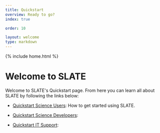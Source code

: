 ```yaml
---
title: Quickstart
overview: Ready to go?
index: true

order: 10

layout: welcome
type: markdown
---
```

{% include home.html %}

# Welcome to SLATE 

Welcome to SLATE's Quickstart page. From here you can learn all about SLATE by following
the links below:

- [Quickstart Science Users]({{home}}/docs/quickstart/quickstart-science-users/): How to get started using SLATE. 

- [Quickstart Science Developers]({{home}}/docs/quickstart/quickstart-science-developers.md): 

- [Quickstart IT Support]({{home}}/docs/quickstart/quickstart-it.md): 
